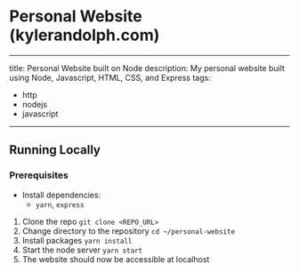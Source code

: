 # Personal Website (kylerandolph.com)
---
title: Personal Website built on Node
description: My personal website built using Node, Javascript, HTML, CSS, and Express
tags:
  - http
  - nodejs
  - javascript
---

## Running Locally
### Prerequisites
- Install dependencies:
  - `yarn`, `express` 
1. Clone the repo `git clone <REPO_URL>`
2. Change directory to the repository `cd ~/personal-website`
3. Install packages `yarn install`
4. Start the node server `yarn start`
5. The website should now be accessible at localhost
